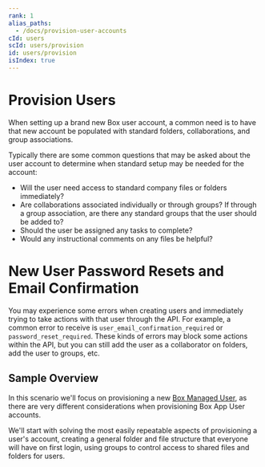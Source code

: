 ```yaml
---
rank: 1
alias_paths:
  - /docs/provision-user-accounts
cId: users
scId: users/provision
id: users/provision
isIndex: true
---
```

# Provision Users

When setting up a brand new Box user account, a common need is to have that new
account be populated with standard folders, collaborations, and group
associations.

Typically there are some common questions that may be asked about the user
account to determine when standard setup may be needed for the account:

* Will the user need access to standard company files or folders immediately?
* Are collaborations associated individually or through groups? If through a
  group association, are there any standard groups that the user should be added
  to?
* Should the user be assigned any tasks to complete?
* Would any instructional comments on any files be helpful?

<Message>

# New User Password Resets and Email Confirmation

You may experience some errors when creating users and immediately trying to
take actions with that user through the API. For example, a common error to
receive is `user_email_confirmation_required` or `password_reset_required`.
These kinds of errors may block some actions within the API, but you can
still add the user as a collaborator on folders, add the user to groups, etc.

</Message>

## Sample Overview

In this scenario we'll focus on provisioning a new
[Box Managed User](guide://authentication/user-types/managed-users), as there
are very different considerations when provisioning Box App User accounts.

We'll start with solving the most easily repeatable aspects of
provisioning a user's account, creating a general folder and file structure
that everyone will have on first login, using groups to control access to
shared files and folders for users.
